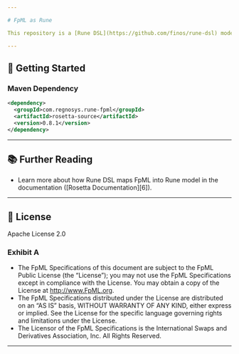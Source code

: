 ```yaml
---

# FpML as Rune

This repository is a [Rune DSL](https://github.com/finos/rune-dsl) model that contains Rune representation of the FpML 5.13 schema, Confirmation view.  The model was created by the importing the FpML schema .xsd files, which translates each FpML schema complex type into a equivalent Rune data type, e.g., FpML `<dataDocument>` is imported into the Rune model as type `DataDocument`.

---
```


## 🔧 Getting Started

### Maven Dependency

```xml
<dependency>
  <groupId>com.regnosys.rune-fpml</groupId>
  <artifactId>rosetta-source</artifactId>
  <version>0.8.1</version>
</dependency>
```

---

## 📚 Further Reading

* Learn more about how Rune DSL maps FpML into Rune model in the documentation ([Rosetta Documentation][6]).

---

## 📄 License

Apache License 2.0

### Exhibit A

- The FpML Specifications of this document are subject to the FpML Public License (the “License”); you may not use the FpML Specifications except in compliance with the License. You may obtain a copy of the License at http://www.FpML.org.
- The FpML Specifications distributed under the License are distributed on an “AS IS” basis, WITHOUT WARRANTY OF ANY KIND, either express or implied. See the License for the specific language governing rights and limitations under the License.
- The Licensor of the FpML Specifications is the International Swaps and Derivatives Association, Inc. All Rights Reserved.

---
